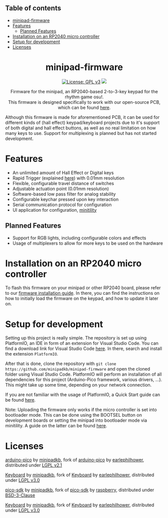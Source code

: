 

**Table of contents**
-
- [minipad-firmware](#minipad-firmware)
- [Features](#features)
  - [Planned Features](#planned-features)
- [Installation on an RP2040 micro controller](#installation-on-an-rp2040-micro-controller)
- [Setup for development](#setup-for-development)
- [Licenses](#licenses)

<div align="center">

# minipad-firmware

[![License: GPL v3](https://img.shields.io/badge/License-GPLv3-blue.svg)](https://www.gnu.org/licenses/gpl-3.0)
<a href="https://discord.gg/minipad"><img src="https://discordapp.com/api/guilds/1056311828344483840/widget.png"></a>

Firmware for the minipad, an RP2040-based 2-to-3-key keypad for the rhythm game osu!.</br>
This firmware is designed specifically to work with our open-source PCB, which can be found [here](https://github.com/minipadkb/minipad).

</div>

Although this firmware is made for aforementioned PCB, it can be used for different kinds of (hall effect) keypad/keyboard projects due to it's support of both digital and hall effect buttons, as well as no real limitation on how many keys to use. Support for multiplexing is planned but has not started development.

# Features

- An unlimited amount of Hall Effect or Digital keys
- Rapid Trigger (explained [here](https://github.com/minipadKB/minipad-firmware/blob/master/src/handlers/keypad_handler.cpp#L13)) with 0.01mm resolution
- Flexible, configurable travel distance of switches
- Adjustable actuation point (0.01mm resolution)
- Software-based low pass filter for analog stability
- Configurable keychar pressed upon key interaction
- Serial communication protocol for configuration
- UI application for configuration, [minitility](https://github.com/minipadkb/minitility)

Planned Features
-
- Support for RGB lights, including configurable colors and effects
- Usage of multiplexers to allow for more keys to be used on the hardware

# Installation on an RP2040 micro controller

To flash this firmware on your minipad or other RP2040 board, please refer to our [firmware installation guide](https://minipad.minii.moe/docs/minipad/install-firmware). In there, you can find the instructions on how to initially load the firmware on the keypad, and how to update it later on.

# Setup for development

Setting up this project is really simple. The repository is set up using PlatformIO, an IDE in form of an extension for Visual Studio Code.
You can find a download link for Visual Studio Code [here](https://code.visualstudio.com/). In there, search and install the extension `PlatformIO`.

After that is done, clone the repository with `git clone https://github.com/minipadkb/minipad-firmware` and open the cloned folder using Visual Studio Code. PlatformIO will perform an installation of all dependencies for this project (Arduino-Pico framework, various drivers, ...). This might take up some time, depending on your network connection.

If you are not familiar with the usage of PlatformIO, a Quick Start guide can be found [here](https://docs.platformio.org/en/stable/integration/ide/vscode.html).

Note: Uploading the firmware only works if the micro controller is set into bootloader mode. This can be done using the BOOTSEL button on development boards or setting the minipad into bootloader mode via minitility. A guide on the latter can be found [here]().

# Licenses

[arduino-pico](https://github.com/minipadkb/arduino-pico) by [minipadkb](https://github.com/minipadkb), fork of [arduino-pico](https://github.com/earlephilhower/arduino-pico) by [earlephilhower](https://github.com/earlephilhower), distributed under [LGPL v2.1](https://github.com/earlephilhower/arduino-pico/blob/master/LICENSE)

[Keyboard](https://github.com/minipadKB/minipad-firmware) by [minipadkb](https://github.com/minipadKB), fork of [Keyboard](https://github.com/earlephilhower/Keyboard) by [earlephilhower](https://github.com/earlephilhower), distributed under [LGPL v3.0](https://github.com/minipadkb/Keyboard/blob/master/LICENSE)

[pico-sdk](https://github.com/minipadKB/pico-sdk) by [minipadkb](https://github.com/minipadKB), fork of [pico-sdk](https://github.com/raspberry/pico-sdk) by [raspberry](https://github.com/raspberry), distributed under [BSD-3-Clause](https://github.com/minipadkb/pico-sdk/blob/master/LICENSE)

[Keyboard](https://github.com/minipadKB/minipad-firmware) by [minipadkb](https://github.com/minipadKB), fork of [Keyboard](https://github.com/earlephilhower/Keyboard) by [earlephilhower](https://github.com/earlephilhower), distributed under [LGPL v3.0](https://github.com/minipadkb/Keyboard/blob/master/LICENSE)
